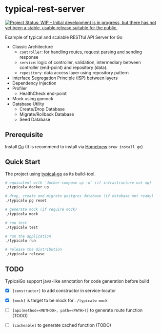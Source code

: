 # typical-rest-server

[![Project Status: WIP – Initial development is in progress, but there has not yet been a stable, usable release suitable for the public.](https://www.repostatus.org/badges/latest/wip.svg)](https://www.repostatus.org/#wip)

Example of typical and scalable RESTful API Server for Go
- Classic Architecture
  - `controller`: for handling routes, request parsing and sending response
  - `service`: logic of controller, validation, intermediary between controller (end-point) and repository (data).
  - `repository`: data access layer using repository pattern
- Interface Segregation Principle (ISP) between layers
- Dependency Injection
- Profiler
  - HealthCheck end-point
- Mock using gomock 
- Database Utility
  - Create/Drop Database
  - Migrate/Rollback Database
  - Seed Database

## Prerequisite

Install [Go](https://golang.org/doc/install) (It is recommend to install via [Homebrew](https://brew.sh/) `brew install go`)

## Quick Start

The project using [typical-go](https://github.com/typical-go/typical-go) as its build-tool.

```bash
# equivalent with `docker-compose up -d` (if infrastructure not up)
./typicalw docker up 

# drop, create and migrate postgres database (if database not ready)
./typicalw pg reset 

# generate mock (if require mock)
./typicalw mock 

# run test 
./typicalw test

# run the application
./typicalw run 

# release the distribution
./typicalw release 
```

## TODO

TypicalGo support java-like annotation for code generation before build
- [x] `[constructor]` to add constructor in service-locator 
- [x] `[mock]` is target to be mock for `./typicalw mock`
- [ ] `[api(method=<METHOD>, path=<PATH>)]` to generate route function (TODO)
- [ ] `[cacheable]` to generate cached function (TODO)

